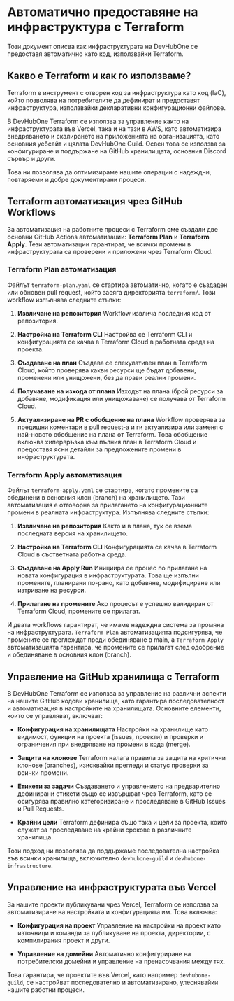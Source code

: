 # Автоматично предоставяне на инфраструктура с Terraform

Този документ описва как инфраструктурата на DevHubOne се предоставя автоматично
като код, използвайки Terraform.

## Какво е Terraform и как го използваме?

Terraform е инструмент с отворен код за инфраструктура като код (IaC), който позволява
на потребителите да дефинират и предоставят инфраструктура, използвайки декларативни
конфигурационни файлове.

В DevHubOne Terraform се използва за управление както на инфраструктурата във Vercel,
така и на тази в AWS, като автоматизира внедряването и скалирането на приложенията
на организацията, като основния уебсайт и цялата DevHubOne Guild. Освен това се
използва за конфигуриране и поддържане на GitHub хранилищата, основния Discord
сървър и други.

Това ни позволява да оптимизираме нашите операции с надеждни, повтаряеми и добре
документирани процеси.

## Terraform автоматизация чрез GitHub Workflows

За автоматизация на работните процеси с Terraform сме създали две основни GitHub
Actions автоматизации: **Terraform Plan** и **Terraform Apply**. Тези автоматизации
гарантират, че всички промени в инфраструктурата са проверени и приложени чрез
Terraform Cloud.

### Terraform Plan автоматизация

Файлът `terraform-plan.yaml` се стартира автоматично, когато е създаден или обновен
pull request, който засяга директорията `terraform/`. Този workflow изпълнява следните
стъпки:

1. **Извличане на репозитория**
   Workflow извлича последния код от репозитория.

2. **Настройка на Terraform CLI**
   Настройва се Terraform CLI и конфигурацията се качва в Terraform Cloud в работната
   среда на проекта.

3. **Създаване на план**
   Създава се спекулативен план в Terraform Cloud, който проверява какви ресурси
   ще бъдат добавени, променени или унищожени, без да прави реални промени.

4. **Получаване на изхода от плана**
   Изходът на плана (брой ресурси за добавяне, модификация или унищожаване) се
   получава от Terraform Cloud.

5. **Актуализиране на PR с обобщение на плана**
   Workflow проверява за предишни коментари в pull request-а и ги актуализира или
   заменя с най-новото обобщение на плана от Terraform. Това обобщение включва
   хипервръзка към пълния план в Terraform Cloud и предоставя ясни детайли за предложените
   промени в инфраструктурата.

### Terraform Apply автоматизация

Файлът `terraform-apply.yaml` се стартира, когато промените са обединени в основния
клон (branch) на хранилището. Тази автоматизация е отговорна за прилагането на
конфигурационните промени в реалната инфраструктура. Изпълнява следните стъпки:

1. **Извличане на репозитория**
   Както и в плана, тук се взема последната версия на хранилището.

2. **Настройка на Terraform CLI**
   Конфигурацията се качва в Terraform Cloud в съответната работна среда.

3. **Създаване на Apply Run**
   Инициира се процес по прилагане на новата конфигурация в инфраструктурата.
   Това ще изпълни промените, планирани по-рано, като добавяне, модифициране или
   изтриване на ресурси.

4. **Прилагане на промените**
   Ако процесът е успешно валидиран от Terraform Cloud, промените се прилагат.

И двата workflows гарантират, че имаме надеждна система за промяна на инфраструктурата.
`Terraform Plan` автоматизацията подсигурява, че промените се преглеждат преди
обединяване в main, а `Terraform Apply` автоматизацията гарантира, че промените
се прилагат след одобрение и обединяване в основния клон (branch).

## Управление на GitHub хранилища с Terraform

В DevHubOne Terraform се използва за управление на различни аспекти на нашите GitHub
кодови хранилища, като гарантира последователност и автоматизация в настройките
на хранилищата. Основните елементи, които се управляват, включват:

- **Конфигурация на хранилищата**
  Настройки на хранилище като видимост, функции на проекта (issues, проекти) и
  проверки и ограничения при внедряване на промени в кода (merge).

- **Защита на клонове**
  Terraform налага правила за защита на критични клонове (branches), изисквайки
  прегледи и статус проверки за всички промени.

- **Етикети за задачи**
  Създаването и управлението на предварително дефинирани етикети също се извършват
  чрез Terraform, като се осигурява правилно категоризиране и проследяване в GitHub
  Issues и Pull Requests.

- **Крайни цели**
  Terraform дефинира също така и цели за проекта, които служат за проследяване
  на крайни срокове в различните хранилища.

Този подход ни позволява да поддържаме последователна настройка във всички хранилища,
включително `devhubone-guild` и `devhubone-infrastructure`.

## Управление на инфраструктурата във Vercel

За нашите проекти публикувани чрез Vercel, Terraform се използва за автоматизиране
на настройката и конфигурацията им. Това включва:

- **Конфигурация на проект**
  Управление на настройки на проект като източници и команди за публикуване на
  проекта, директории, с компилирания проект и други.

- **Управление на домейни**
  Автоматично конфигуриране на потребителски домейни и управление на пренасочвания
  между тях.

Това гарантира, че проектите във Vercel, като например `devhubone-guild`, се настройват
последователно и автоматизирано, улеснявайки нашите работни процеси.
